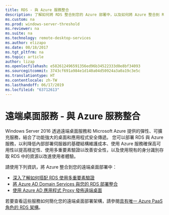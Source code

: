 ```yaml
---
title: RDS - 與 Azure 服務整合
description: 了解如何將 RDS 整合到您的 Azure 部署中，以及如何將 Azure 整合到 RDS 部署中。
ms.custom: na
ms.prod: windows-server-threshold
ms.reviewer: na
ms.suite: na
ms.technology: remote-desktop-services
ms.author: elizapo
ms.date: 08/18/2017
ms.tgt_pltfrm: na
ms.topic: article
author: lizap
ms.openlocfilehash: e582612496591356ed96b34522333d0e8bf34093
ms.sourcegitcommit: 3743cf691a984e1d140a04d50924a3a0a19c3e5c
ms.translationtype: HT
ms.contentlocale: zh-TW
ms.lasthandoff: 06/17/2019
ms.locfileid: "63712613"
---
```

# <a name="remote-desktop-services---integrating-with-azure-services"></a>遠端桌面服務 - 與 Azure 服務整合

Windows Server 2016 透過遠端桌面服務和 Microsoft Azure 提供的彈性、可擴充服務，結合了功能強大的桌面和應用程式安全傳遞。 您可以部署 RDS 與 Azure 服務，以利降低內部部署伺服器的基礎結構維護成本、使用 Azure 服務確保高可用性以提高穩定性、使用多重要素驗證以改善安全性，以及使用現有的身分識別存取 RDS 中的資源以改進使用者體驗。

請使用下列資訊，將 Azure 整合到您的遠端桌面部署中：

- [深入了解如何搭配 RDS 使用多重要素驗證](/azure/multi-factor-authentication/nps-extension-remote-desktop-gateway)
- [將 Azure AD Domain Services 與您的 RDS 部署整合](rds-azure-adds.md)
- [使用 Azure AD 應用程式 Proxy 發佈遠端桌面](/azure/active-directory/application-proxy-publish-remote-desktop)

若要查看這些服務如何簡化您的遠端桌面部署架構，請參閱[具有唯一 Azure PaaS 角色的 RDS 架構](desktop-hosting-logical-architecture.md#rds-architectures-with-unique-azure-paas-roles)。